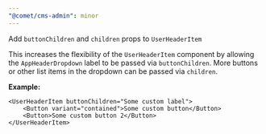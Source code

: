 ```yaml
---
"@comet/cms-admin": minor
---
```


Add `buttonChildren` and `children` props to `UserHeaderItem`

This increases the flexibility of the `UserHeaderItem` component by allowing the `AppHeaderDropdown` label to be passed via `buttonChildren`. More buttons or other list items in the dropdown can be passed via `children`.

**Example:**
```tsx
<UserHeaderItem buttonChildren="Some custom label">
    <Button variant="contained">Some custom button</Button>
    <Button>Some custom button 2</Button>
</UserHeaderItem>
```